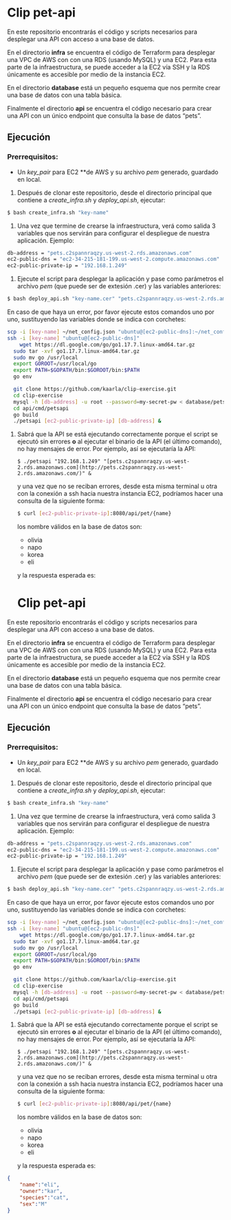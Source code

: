 # Clip pet-api

En este repositorio encontrarás el código y scripts necesarios para desplegar una API con acceso a una base de datos.

En el directorio **infra** se encuentra el código de Terraform para desplegar una VPC de AWS con con una RDS (usando MySQL) y una EC2. Para esta parte de la infraestructura, se puede acceder a la EC2 vía SSH y la RDS únicamente es accesible por medio de la instancia EC2.

En el directorio **database** está un pequeño esquema que nos permite crear una base de datos con una tabla básica.

Finalmente el directorio **api** se encuentra el código necesario para crear una API con un único endpoint que consulta la base de datos “pets”.

## Ejecución

### Prerrequisitos:

- Un *key_pair* para EC2 **de AWS y su archivo *pem* generado, guardado en local.
1. Después de clonar este repositorio, desde el directorio principal que contiene a *create_infra.sh* y *deploy_api.sh*, ejecutar:

```bash
$ bash create_infra.sh "key-name"
```

1. Una vez que termine de crearse la infraestructura, verá como salida 3 variables que nos servirán para configurar el despliegue de nuestra aplicación. Ejemplo:

```bash
db-address = "pets.c2spannraqzy.us-west-2.rds.amazonaws.com"
ec2-public-dns = "ec2-34-215-181-199.us-west-2.compute.amazonaws.com"
ec2-public-private-ip = "192.168.1.249"
```

1. Ejecute el script para desplegar la aplicación y pase como parámetros el archivo *pem* (que puede ser de extesión .cer) y  las variables anteriores:

```bash
$ bash deploy_api.sh "key-name.cer" "pets.c2spannraqzy.us-west-2.rds.amazonaws.com" "ec2-34-215-181-199.us-west-2.compute.amazonaws.com" "192.168.1.249"
```

En caso de que haya un error, por favor ejecute estos comandos uno por uno, sustituyendo las variables donde se indica con corchetes:

```bash
scp -i [key-name] ~/net_config.json "ubuntu@[ec2-public-dns]:~/net_config.json"
ssh -i [key-name] "ubuntu@[ec2-public-dns]"
	wget https://dl.google.com/go/go1.17.7.linux-amd64.tar.gz
  sudo tar -xvf go1.17.7.linux-amd64.tar.gz
  sudo mv go /usr/local
  export GOROOT=/usr/local/go
  export PATH=$GOPATH/bin:$GOROOT/bin:$PATH
  go env

  git clone https://github.com/kaarla/clip-exercise.git
  cd clip-exercise
  mysql -h [db-address] -u root --password=my-secret-pw < database/pets_schema.sql
  cd api/cmd/petsapi
  go build
  ./petsapi [ec2-public-private-ip] [db-address] &
```

1. Sabrá que la API se está ejecutando correctamente porque el script se ejecutó sin errores **o**  al ejecutar el binario de la API (el último comando), no hay mensajes de error. Por ejemplo, así  se ejecutaría la API:

    `$ ./petsapi "192.168.1.249" "[pets.c2spannraqzy.us-west-2.rds.amazonaws.com](http://pets.c2spannraqzy.us-west-2.rds.amazonaws.com/)" &`

    y una vez que no se reciban errores, desde esta misma terminal u otra con la conexión a ssh hacia nuestra instancia EC2, podríamos hacer una consulta de la siguiente forma:



    ```bash
    $ curl [ec2-public-private-ip]:8080/api/pet/{name}
    ```

    los nombre válidos en la base de datos son:

    - olivia
    - napo
    - korea
    - eli

    y la respuesta esperada es:
    # Clip pet-api

En este repositorio encontrarás el código y scripts necesarios para desplegar una API con acceso a una base de datos.

En el directorio **infra** se encuentra el código de Terraform para desplegar una VPC de AWS con con una RDS (usando MySQL) y una EC2. Para esta parte de la infraestructura, se puede acceder a la EC2 vía SSH y la RDS únicamente es accesible por medio de la instancia EC2.

En el directorio **database** está un pequeño esquema que nos permite crear una base de datos con una tabla básica.

Finalmente el directorio **api** se encuentra el código necesario para crear una API con un único endpoint que consulta la base de datos “pets”.

## Ejecución

### Prerrequisitos:

- Un *key_pair* para EC2 **de AWS y su archivo *pem* generado, guardado en local.
1. Después de clonar este repositorio, desde el directorio principal que contiene a *create_infra.sh* y *deploy_api.sh*, ejecutar:

```bash
$ bash create_infra.sh "key-name"
```

1. Una vez que termine de crearse la infraestructura, verá como salida 3 variables que nos servirán para configurar el despliegue de nuestra aplicación. Ejemplo:

```bash
db-address = "pets.c2spannraqzy.us-west-2.rds.amazonaws.com"
ec2-public-dns = "ec2-34-215-181-199.us-west-2.compute.amazonaws.com"
ec2-public-private-ip = "192.168.1.249"
```

1. Ejecute el script para desplegar la aplicación y pase como parámetros el archivo *pem* (que puede ser de extesión .cer) y  las variables anteriores:

```bash
$ bash deploy_api.sh "key-name.cer" "pets.c2spannraqzy.us-west-2.rds.amazonaws.com" "ec2-34-215-181-199.us-west-2.compute.amazonaws.com" "192.168.1.249"
```

En caso de que haya un error, por favor ejecute estos comandos uno por uno, sustituyendo las variables donde se indica con corchetes:

```bash
scp -i [key-name] ~/net_config.json "ubuntu@[ec2-public-dns]:~/net_config.json"
ssh -i [key-name] "ubuntu@[ec2-public-dns]"
	wget https://dl.google.com/go/go1.17.7.linux-amd64.tar.gz
  sudo tar -xvf go1.17.7.linux-amd64.tar.gz
  sudo mv go /usr/local
  export GOROOT=/usr/local/go
  export PATH=$GOPATH/bin:$GOROOT/bin:$PATH
  go env

  git clone https://github.com/kaarla/clip-exercise.git
  cd clip-exercise
  mysql -h [db-address] -u root --password=my-secret-pw < database/pets_schema.sql
  cd api/cmd/petsapi
  go build
  ./petsapi [ec2-public-private-ip] [db-address] &
```

1. Sabrá que la API se está ejecutando correctamente porque el script se ejecutó sin errores **o**  al ejecutar el binario de la API (el último comando), no hay mensajes de error. Por ejemplo, así  se ejecutaría la API:

    `$ ./petsapi "192.168.1.249" "[pets.c2spannraqzy.us-west-2.rds.amazonaws.com](http://pets.c2spannraqzy.us-west-2.rds.amazonaws.com/)" &`

    y una vez que no se reciban errores, desde esta misma terminal u otra con la conexión a ssh hacia nuestra instancia EC2, podríamos hacer una consulta de la siguiente forma:



    ```bash
    $ curl [ec2-public-private-ip]:8080/api/pet/{name}
    ```

    los nombre válidos en la base de datos son:

    - olivia
    - napo
    - korea
    - eli

    y la respuesta esperada es:

```json
{
	"name":"eli",
	"owner":"kar",
	"species":"cat",
	"sex":"M"
}
```
